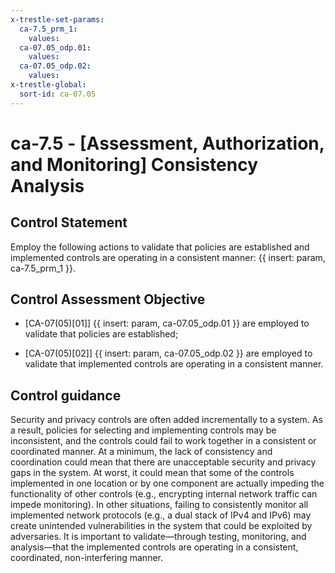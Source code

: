 ```yaml
---
x-trestle-set-params:
  ca-7.5_prm_1:
    values:
  ca-07.05_odp.01:
    values:
  ca-07.05_odp.02:
    values:
x-trestle-global:
  sort-id: ca-07.05
---
```


# ca-7.5 - \[Assessment, Authorization, and Monitoring\] Consistency Analysis

## Control Statement

Employ the following actions to validate that policies are established and implemented controls are operating in a consistent manner: {{ insert: param, ca-7.5_prm_1 }}.

## Control Assessment Objective

- \[CA-07(05)[01]\]  {{ insert: param, ca-07.05_odp.01 }} are employed to validate that policies are established;

- \[CA-07(05)[02]\]  {{ insert: param, ca-07.05_odp.02 }} are employed to validate that implemented controls are operating in a consistent manner.

## Control guidance

Security and privacy controls are often added incrementally to a system. As a result, policies for selecting and implementing controls may be inconsistent, and the controls could fail to work together in a consistent or coordinated manner. At a minimum, the lack of consistency and coordination could mean that there are unacceptable security and privacy gaps in the system. At worst, it could mean that some of the controls implemented in one location or by one component are actually impeding the functionality of other controls (e.g., encrypting internal network traffic can impede monitoring). In other situations, failing to consistently monitor all implemented network protocols (e.g., a dual stack of IPv4 and IPv6) may create unintended vulnerabilities in the system that could be exploited by adversaries. It is important to validate—through testing, monitoring, and analysis—that the implemented controls are operating in a consistent, coordinated, non-interfering manner.
